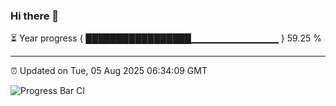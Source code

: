 ### Hi there 👋

⏳ Year progress { █████████████████▁▁▁▁▁▁▁▁▁▁▁▁▁ } 59.25 %

---

⏰ Updated on Tue, 05 Aug 2025 06:34:09 GMT

![Progress Bar CI](https://github.com/liununu/liununu/workflows/Progress%20Bar%20CI/badge.svg)
